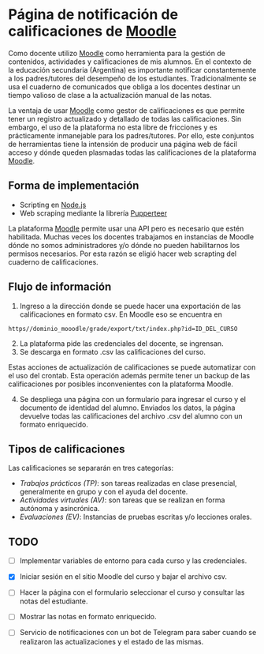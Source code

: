 # Página de notificación de calificaciones de [Moodle](https://moodle.org/)

Como docente utilizo [Moodle](https://moodle.org/) como herramienta para la gestión de contenidos, actividades y calificaciones de mis alumnos. En el contexto de la educación secundaria (Argentina) es importante notificar constantemente a los padres/tutores del desempeño de los estudiantes. Tradicionalmente se usa el cuaderno de comunicados que obliga a los docentes destinar un tiempo valioso de clase a la actualización manual de las notas.

La ventaja de usar [Moodle](https://moodle.org/) como gestor de calificaciones es que permite tener un registro actualizado y detallado de todas las calificaciones. Sin embargo, el uso de la plataforma no esta libre de fricciones y es prácticamente inmanejable para los padres/tutores. Por ello, este conjuntos de herramientas tiene la intensión de producir una página web de fácil acceso y dónde queden plasmadas todas las calificaciones de la plataforma [Moodle](https://moodle.org/).

## Forma de implementación 

- Scripting en [Node.js](https://nodejs.org)
- Web scraping mediante la librería [Pupperteer](https://pptr.dev/) 

La plataforma [Moodle](https://moodle.org/) permite usar una API pero es necesario que estén habilitada. Muchas veces los docentes trabajamos en instancias de Moodle dónde no somos administradores y/o dónde no pueden habilitarnos los permisos necesarios. Por esta razón se eligió hacer web scrapting del cuaderno de calificaciones.

## Flujo de información 

1. Ingreso a la dirección donde se puede hacer una exportación de las calificaciones en formato csv. En Moodle eso se encuentra en 
```
https//dominio_mooodle/grade/export/txt/index.php?id=ID_DEL_CURSO
```
2. La plataforma pide las credenciales del docente, se ingrensan.
3. Se descarga en formato .csv las calificaciones del curso.

Estas acciones de actualización de calificaciones se puede automatizar con el uso del crontab. Esta operación además permite tener un backup de las calificaciones por posibles inconvenientes con la plataforma Moodle.

4. Se despliega una página con un formulario para ingresar el curso y el documento de identidad del alumno. Enviados los datos, la página devuelve todas las calificaciones del archivo .csv del alumno con un formato enriquecido. 

## Tipos de calificaciones

Las calificaciones se separarán en tres categorías: 
- _Trabajos prácticos (TP)_: son tareas realizadas en clase presencial, generalmente en grupo y con el ayuda del docente.
- _Actividades virtuales (AV)_: son tareas que se realizan en forma autónoma y asincrónica.
- _Evaluaciones (EV)_: Instancias de pruebas escritas y/o lecciones orales.


## TODO

- [ ] Implementar variables de entorno para cada curso y las credenciales.
- [x] Iniciar sesión en el sitio Moodle del curso y bajar el archivo csv.
- [ ] Hacer la página con el formulario seleccionar el curso y consultar las notas del estudiante.
- [ ] Mostrar las notas en formato enriquecido.
- [ ] Servicio de notificaciones con un bot de Telegram para saber cuando se realizaron las actualizaciones y el estado de las mismas.


